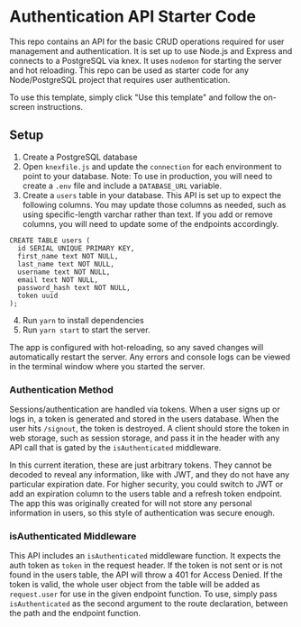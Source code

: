 # Authentication API Starter Code
This repo contains an API for the basic CRUD operations required for user management and authentication. It is set up to use Node.js and Express and connects to a PostgreSQL via knex. It uses `nodemon` for starting the server and hot reloading. This repo can be used as starter code for any Node/PostgreSQL project that requires user authentication.

To use this template, simply click "Use this template" and follow the on-screen instructions.

## Setup
1. Create a PostgreSQL database
2. Open `knexfile.js` and update the `connection` for each environment to point to your database. Note: To use in production, you will need to create a `.env` file and include a `DATABASE_URL` variable.
3. Create a `users` table in your database. This API is set up to expect the following columns. You may update those columns as needed, such as using specific-length varchar rather than text. If you add or remove columns, you will need to update some of the endpoints accordingly.
```
CREATE TABLE users (
  id SERIAL UNIQUE PRIMARY KEY,
  first_name text NOT NULL,
  last_name text NOT NULL,
  username text NOT NULL,
  email text NOT NULL,
  password_hash text NOT NULL,
  token uuid
);
```
4. Run `yarn` to install dependencies
5. Run `yarn start` to start the server.

The app is configured with hot-reloading, so any saved changes will automatically restart the server. Any errors and console logs can be viewed in the terminal window where you started the server.

### Authentication Method

Sessions/authentication are handled via tokens. When a user signs up or logs in, a token is generated and stored in the users database. When the user hits `/signout`, the token is destroyed. A client should store the token in web storage, such as session storage, and pass it in the header with any API call that is gated by the `isAuthenticated` middleware.

In this current iteration, these are just arbitrary tokens. They cannot be decoded to reveal any information, like with JWT, and they do not have any particular expiration date. For higher security, you could switch to JWT or add an expiration column to the users table and a refresh token endpoint. The app this was originally created for will not store any personal information in users, so this style of authentication was secure enough.

### isAuthenticated Middleware

This API includes an `isAuthenticated` middleware function. It expects the auth token as `token` in the request header. If the token is not sent or is not found in the users table, the API will throw a 401 for Access Denied. If the token is valid, the whole user object from the table will be added as `request.user` for use in the given endpoint function. To use, simply pass `isAuthenticated` as the second argument to the route declaration, between the path and the endpoint function.